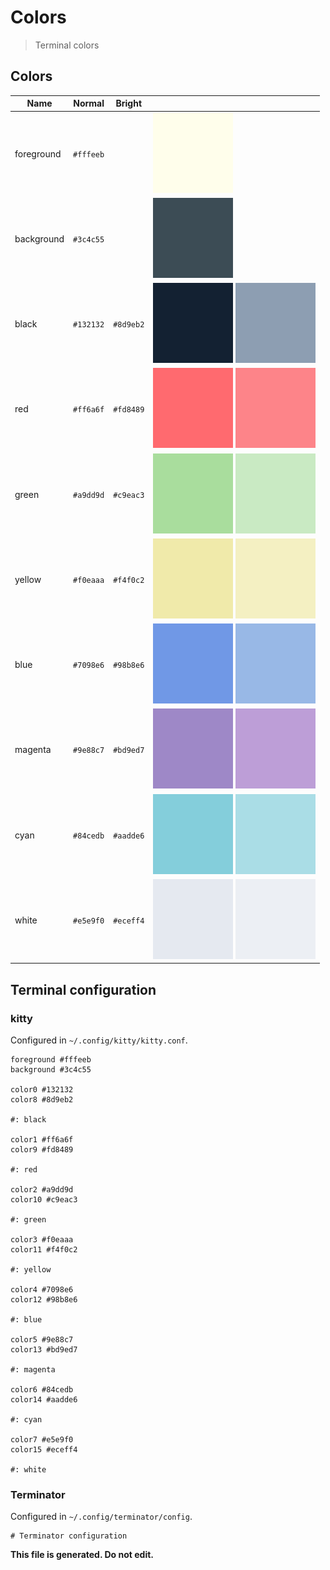 # Colors

> Terminal colors

## Colors

| Name | Normal | Bright |   |
| ---- | ------ | ------ | - |
| foreground | `#fffeeb` | | ![foreground-normal](svg/foreground.normal.svg) |
| background | `#3c4c55` | | ![background-normal](svg/background.normal.svg) |
| black | `#132132` | `#8d9eb2` | ![black-normal](svg/black.normal.svg) ![black-bright](svg/black.bright.svg) |
| red | `#ff6a6f` | `#fd8489` | ![red-normal](svg/red.normal.svg) ![red-bright](svg/red.bright.svg) |
| green | `#a9dd9d` | `#c9eac3` | ![green-normal](svg/green.normal.svg) ![green-bright](svg/green.bright.svg) |
| yellow | `#f0eaaa` | `#f4f0c2` | ![yellow-normal](svg/yellow.normal.svg) ![yellow-bright](svg/yellow.bright.svg) |
| blue | `#7098e6` | `#98b8e6` | ![blue-normal](svg/blue.normal.svg) ![blue-bright](svg/blue.bright.svg) |
| magenta | `#9e88c7` | `#bd9ed7` | ![magenta-normal](svg/magenta.normal.svg) ![magenta-bright](svg/magenta.bright.svg) |
| cyan | `#84cedb` | `#aadde6` | ![cyan-normal](svg/cyan.normal.svg) ![cyan-bright](svg/cyan.bright.svg) |
| white | `#e5e9f0` | `#eceff4` | ![white-normal](svg/white.normal.svg) ![white-bright](svg/white.bright.svg) |


## Terminal configuration

### kitty

Configured in `~/.config/kitty/kitty.conf`.

```
foreground #fffeeb
background #3c4c55

color0 #132132
color8 #8d9eb2

#: black

color1 #ff6a6f
color9 #fd8489

#: red

color2 #a9dd9d
color10 #c9eac3

#: green

color3 #f0eaaa
color11 #f4f0c2

#: yellow

color4 #7098e6
color12 #98b8e6

#: blue

color5 #9e88c7
color13 #bd9ed7

#: magenta

color6 #84cedb
color14 #aadde6

#: cyan

color7 #e5e9f0
color15 #eceff4

#: white

```

### Terminator

Configured in `~/.config/terminator/config`.

```
# Terminator configuration
```

**This file is generated. Do not edit.**
